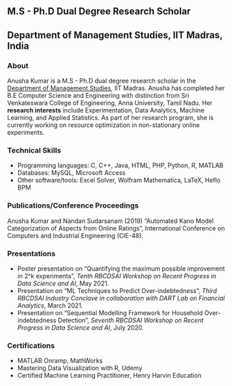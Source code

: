 ## M.S - Ph.D Dual Degree Research Scholar
## Department of Management Studies, IIT Madras, India

### About
Anusha Kumar is a M.S - Ph.D dual degree research scholar in the [Department of Management Studies](https://doms.iitm.ac.in/), IIT Madras. Anusha has completed her B.E Computer Science and Engineering with distinction from Sri Venkateswara College of Engineering, Anna University, Tamil Nadu. Her **research interests** include Experimentation, Data Analytics, Machine Learning, and Applied Statistics. As part of her research program, she is currently working on resource optimization in non-stationary online experiments.

### Technical Skills
- Programming languages: C, C++, Java, HTML, PHP, Python, R, MATLAB
- Databases: MySQL, Microsoft Access
- Other software/tools: Excel Solver, Wolfram Mathematica, LaTeX, Heflo BPM

### Publications/Conference Proceedings
Anusha Kumar and Nandan Sudarsanam (2019) “Automated Kano Model Categorization of Aspects from Online Ratings”, International Conference on Computers and Industrial Engineering (CIE-48).

### Presentations
- Poster presentation on “Quantifying the maximum possible improvement in 2^k experiments”, _Tenth RBCDSAI Workshop on Recent Progress in Data Science and AI_, May 2021.
- Presentation on “ML Techniques to Predict Over-indebtedness”, _Third RBCDSAI Industry Conclave in collaboration with DART Lab on Financial Analytics_, March 2021.
- Presentation on “Sequential Modelling Framework for Household Over-indebtedness Detection”, _Seventh RBCDSAI Workshop on Recent Progress in Data Science and AI_, July 2020.

### Certifications
- MATLAB Onramp, MathWorks
- Mastering Data Visualization with R, Udemy
- Certified Machine Learning Practitioner, Henry Harvin Education
